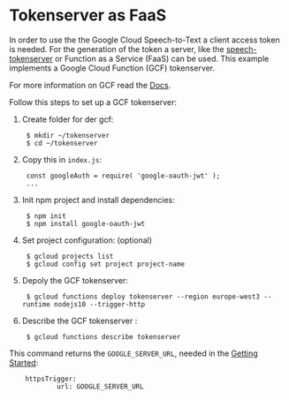 # Tokenserver as FaaS
In order to use the the Google Cloud Speech-to-Text a client access token is needed. For the generation of the token a server, like the [speech-tokenserver](https://github.com/lingualogic/speech-tokenserver) or Function as a Service (FaaS) can be used. 
This example implements a Google Cloud Function (GCF) tokenserver.

For more information on GCF read the [Docs](https://cloud.google.com/functions/docs/first-nodejs#functions-deploy-command-node10).

Follow this steps to set up a GCF tokenserver: 

1. Create folder for der gcf:

        $ mkdir ~/tokenserver
        $ cd ~/tokenserver

2. Copy this in `index.js`:

        const googleAuth = require( 'google-oauth-jwt' );
        ...

3. Init npm project and install dependencies:

        $ npm init
        $ npm install google-oauth-jwt

4. Set project configuration: (optional)

        $ gcloud projects list
        $ gcloud config set project project-name


5. Depoly the GCF tokenserver: 

        $ gcloud functions deploy tokenserver --region europe-west3 --runtime nodejs10 --trigger-http

6. Describe the GCF tokenserver :

        $ gcloud functions describe tokenserver

This command returns the `GOOGLE_SERVER_URL`, needed in the [Getting Started](../../README.md):

        httpsTrigger: 
                url: GOOGLE_SERVER_URL


